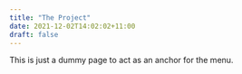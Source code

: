 ```yaml
---
title: "The Project"
date: 2021-12-02T14:02:02+11:00
draft: false
---
```


This is just a dummy page to act as an anchor for the menu.

